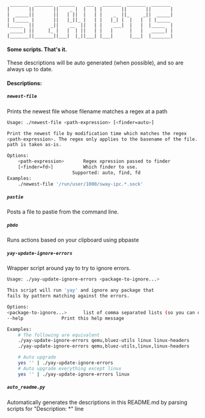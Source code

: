 ```
 _______  _______  ______    ___   _______  _______  _______
|       ||       ||    _ |  |   | |       ||       ||       |
|  _____||       ||   | ||  |   | |    _  ||_     _||  _____|
| |_____ |       ||   |_||_ |   | |   |_| |  |   |  | |_____
|_____  ||      _||    __  ||   | |    ___|  |   |  |_____  |
 _____| ||     |_ |   |  | ||   | |   |      |   |   _____| |
|_______||_______||___|  |_||___| |___|      |___|  |_______|
```
#### Some scripts. That's it.

These descriptions will be auto generated (when possible), and so are
always up to date.

#### Descriptions:
##### `newest-file`
Prints the newest file whose filename matches a regex at a path
```sh
Usage: ./newest-file <path-expression> [<finder=auto>]

Print the newest file by modification time which matches the regex
<path-expression>. The regex only applies to the basename of the file. The
path is taken as-is.

Options:
	<path-expression> 		Regex xpression passed to finder
	[<finder=fd>] 			Which finder to use.
					    Supported: auto, find, fd
Examples:
	./newest-file '/run/user/1000/sway-ipc.*.sock'

```

##### `pastie`
Posts a file to pastie from the command line.

##### `pbdo`
Runs actions based on your clipboard using pbpaste

##### `yay-update-ignore-errors`
Wrapper script around yay to try to ignore errors.
```sh
Usage: ./yay-update-ignore-errors <package-to-ignore...>

This script will run 'yay' and ignore any package that
fails by pattern matching against the errors.

Options:
<package-to-ignore...> 		list of comma separated lists (so you can do either)
--help 				Print this help message

Examples:
	# The following are equivalent
	./yay-update-ignore-errors qemu,bluez-utils linux linux-headers
	./yay-update-ignore-errors qemu,bluez-utils,linux,linux-headers

	# Auto upgrade
	yes '' | ./yay-update-ignore-errors
	# Auto upgrade everything except linux
	yes '' | ./yay-update-ignore-errors linux

```

##### `auto_readme.py`
Automatically generates the descriptions in this README.md by parsing scripts for "Description: *" line

